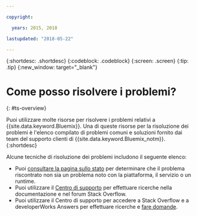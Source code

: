 ```yaml
---

copyright:

  years: 2015, 2018

lastupdated: "2018-05-22"

---
```


{:shortdesc: .shortdesc}
{:codeblock: .codeblock}
{:screen: .screen}
{:tip: .tip}
{:new_window: target="_blank"}


# Come posso risolvere i problemi?
{: #ts-overview}

Puoi utilizzare molte risorse per risolvere i problemi relativi a {{site.data.keyword.Bluemix}}. Una di queste risorse per la risoluzione dei problemi è l'elenco compilato di problemi comuni e soluzioni fornito dai team del supporto clienti di {{site.data.keyword.Bluemix_notm}}.
{:shortdesc}

Alcune tecniche di risoluzione dei problemi includono il seguente elenco:
* Puoi [consultare la pagina sullo stato](/docs/get-support/ViewStatus.html#viewing-bluemix-status) per determinare che il problema riscontrato non sia un problema noto con la piattaforma, il servizio o un runtime.
* Puoi utilizzare il [Centro di supporto](/docs/get-support/howtogetsupport.html#using-avatar) per effettuare ricerche nella documentazione e nel forum Stack Overflow.
* Puoi utilizzare il Centro di supporto per accedere a Stack Overflow e a developerWorks Answers per effettuare ricerche e [fare domande](/docs/get-support/howtogetsupport.html#asking-a-question).
